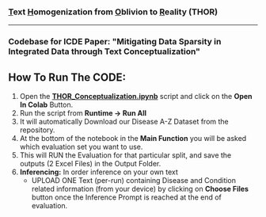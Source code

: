 ### <ins>T</ins>ext <ins>H</ins>omogenization from <ins>O</ins>blivion to <ins>R</ins>eality (**THOR**)
---
### Codebase for ICDE Paper: "Mitigating Data Sparsity in Integrated Data through Text Conceptualization"

## How To Run The **CODE**:
1) Open the [**THOR_Conceptualization.ipynb**](https://github.com/dtim-upc/THOR/blob/main/THOR_Conceptualization.ipynb) script and click on the **Open In Colab** Button.
2) Run the script from **Runtime ->  Run All**
3) It will automatically Download our Disease A-Z Dataset from the repository.
4) At the bottom of the notebook in the **Main Function** you will be asked which evaluation set you want to use.
5) This will RUN the Evaluation for that particular split, and save the outputs (2 Excel Files) in the Output Folder.
6) **Inferencing:** In order inference on your own text
      - UPLOAD ONE Text (per-run) containing Disease and Condition related information (from your device) by clicking on **Choose Files** button once the Inference Prompt is reached at the end of evaluation.



